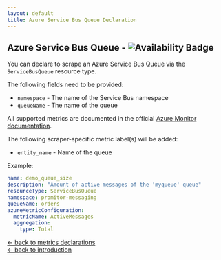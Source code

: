 ```yaml
---
layout: default
title: Azure Service Bus Queue Declaration
---
```


## Azure Service Bus Queue - ![Availability Badge](https://img.shields.io/badge/Available%20Starting-v0.1.0-green.svg)
You can declare to scrape an Azure Service Bus Queue via the `ServiceBusQueue` resource type.

The following fields need to be provided:
- `namespace` - The name of the Service Bus namespace
- `queueName` - The name of the queue

All supported metrics are documented in the official [Azure Monitor documentation](https://docs.microsoft.com/en-us/azure/azure-monitor/platform/metrics-supported#microsoftservicebusnamespaces).

The following scraper-specific metric label(s) will be added:
- `entity_name` - Name of the queue

Example:
```yaml
name: demo_queue_size
description: "Amount of active messages of the 'myqueue' queue"
resourceType: ServiceBusQueue
namespace: promitor-messaging
queueName: orders
azureMetricConfiguration:
  metricName: ActiveMessages
  aggregation:
    type: Total
```

[&larr; back to metrics declarations](/configuration/metrics)<br />
[&larr; back to introduction](/)